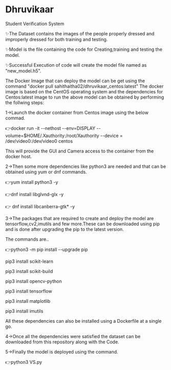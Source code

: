 # Dhruvikaar
Student Verification System

✨The Dataset contains the images of the people properly dressed and improperly dressed for both training and testing.

✨Model is the file containing the code for Creating,training and testing the model.

✨Successful Execution of code will create the model file named as "new_model.h5".


The Docker Image that can deploy the model can be get using the command "docker pull sahithaitha02/dhruvikaar_centos:latest"
The docker image is based on the CentOS operating system and the dependencies for Centos:latest image to run the above model can be obtained by performing the follwing steps:

1->Launch the docker container from Centos image using the below commad.

👉docker run -it --nethost --env=DISPLAY --volume=$HOME/.Xauthority:/root/Xauthority --device = /dev/video0:/dev/video0 centos

This will provide the GUI and Camera access to the container from the docker host.



2->Then some more dependencies like python3 are needed and that can be obtained using yum or dnf commands.

👉yum install python3 -y

👉dnf install libglvnd-glx -y

👉 dnf install libcanberra-gtk* -y



3->The packages that are required to create and deploy the model are tensorflow,cv2,imutils and few more.These can be downloaded using pip and is done after upgrading the pip to the latest version.

The commands are..

👉python3 -m pip install --upgrade pip
   
   pip3 install scikit-learn 
   
   pip3 install scikit-build
   
   pip3 install opencv-python
   
   pip3 install tensorflow
   
   pip3 install matplotlib
   
   pip3 install imutils

All these dependencies can also be installed using a Dockerfile at a single go.
   

4->Once all the dependencies were satisfied the dataset can be downloaded from this repository along with the Code.


5->Finally the model is deployed using the command.

👉python3 VS.py
